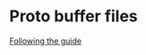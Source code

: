 # Proto buffer files
[Following the guide](https://levelup.gitconnected.com/nestjs-microservices-with-grpc-api-gateway-and-authentication-part-1-2-650009c03686)